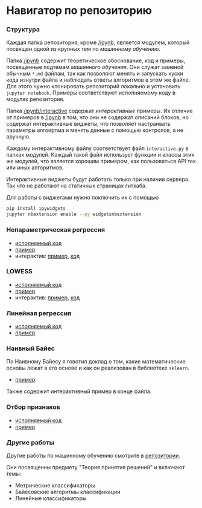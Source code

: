 # Навигатор по репозиторию

### Структура

Каждая папка репозитория, кроме [/ipynb](ipynb), является модулем,
который посвящен одной из крупных тем по *машинному обучению*.

Папка [/ipynb](ipynb) содержит теоретическое обоснование, код и
примеры, посвященные подтемам *машинного обучения*. Они служат
заменой обычным `*.md` файлам, так как позволяют менять и запускать куски
кода изнутри файла и наблюдать ответы алгоритмов в этом же файле.
Для этого нужно клонировать репозиторий локально и установить
`jupyter notebook`. Примеры соответствуют исполняемому коду
в модулях репозитория.

Папка [/ipynb/interactive](ipynb/interactive) содержит *интерактивные*
примеры. Их отличие от примеров в [/ipynb](ipynb) в том, что они не
содержат описаний блоков, но содержат интерактивные виджеты, что позволяет
настраивать параметры алгоиртма и менять данные с помощью контролов,
а не вручную.

Каждому интерактивному файлу соответствует файл `interactive.py` в
папках модулей. Каждый такой файл использует функции и классы этих
же модулей, что является хорошим примером, как пользоваться API
тех или иных алгоритмов.

Интерактивные виджеты будут работать только при наличии сервера.
Так что не работают на статичных страницах гитхаба.

Для работы с виджетами нужно поключить их с помощью

```bash
pip install ipywidgets
jupyter nbextension enable --py widgetsnbextension
```

### Непараметрическая регрессия

- [исполняемый код](regression/nw/nw.py)
- [пример](ipynb/nw.ipynb)
- интерактив: [пример](ipynb/interactive/nw.ipynb), [код](regression/nw/interactive.py)

### LOWESS

- [исполняемый код](regression/lowess/lowess.py)
- [пример](ipynb/lowess.ipynb)
- интерактив: [пример](ipynb/interactive/lowess.ipynb), [код](regression/lowess/interactive.py)

### Линейная регрессия

- [исполняемый код](regression/linear)
- [пример](ipynb/linear.ipynb)

### Наивный Байес

По Наивному Байесу я говотил доклад о том, какие математические
основы лежат в его основе и как он реализован в библиотеке `sklearn`.

- [пример](ipynb/bayes.ipynb)

Также содержит интерактивный пример в конце файла.

### Отбор признаков ###

- [исполняемый код](feature_selection)
- [пример](ipynb/feature_selection.ipynb)

### Другие работы

Другие работы по машинному обучению смотрите в
[репозитории](https://github.com/Dmitriy-kiselyov/Decision-Theory).

Они посвященны предмету "Теория принятия решений" и включают темы:
- Метрические классификаторы
- Байесовские алгоритмы классификации
- Линейные классификаторы
